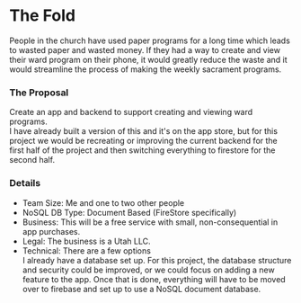 # The Fold

People in the church have used paper programs for a long time which leads to wasted paper and wasted money. If they had a way to create and view their ward program on their phone, it would greatly reduce the waste and it would streamline the process of making the weekly sacrament programs.

### The Proposal
Create an app and backend to support creating and viewing ward programs.  
I have already built a version of this and it's on the app store, but for this project we would be recreating or improving the current backend for the first half of the project and then switching everything to firestore for the second half.

### Details
- Team Size: Me and one to two other people
- NoSQL DB Type: Document Based (FireStore specifically)
- Business: This will be a free service with small, non-consequential in app purchases.
- Legal: The business is a Utah LLC.
- Technical: There are a few options  
  I already have a database set up. For this project, the database structure and security could be improved, or we could focus on adding a new feature to the app. Once that is done, everything will have to be moved over to firebase and set up to use a NoSQL document database.
